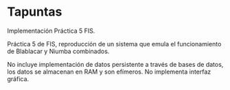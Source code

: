# Tapuntas
Implementación Práctica 5 FIS.

Práctica 5 de FIS, reproducción de un sistema que emula el funcionamiento de Blablacar y Niumba combinados.

No incluye implementación de datos persistente a través de bases de datos, los datos se almacenan en RAM y son efímeros.
No implementa interfaz gráfica.

